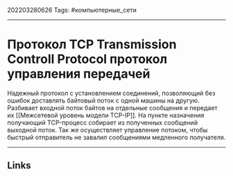 202203280626
Tags: #компьютерные_сети

---

# Протокол TCP Transmission Controll Protocol протокол управления передачей
Надежный протокол с установлением соединений, позволяющий без ошибок доставлять байтовый поток с одной машины на другую.
Разбивает входной поток байтов на отдельные сообщения и передает их [[Межсетевой уровень модели TCP-IP]]. На пункте назначения получающий TCP-процесс собирает из полученных сообщений выходной поток. 
Так же осуществляет управление потоком, чтобы быстрый отправитель не завалил сообщениями медленного получателя. 

---
## Links
